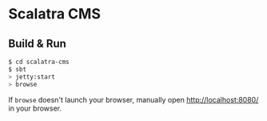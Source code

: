 # Scalatra CMS #

## Build & Run ##

```sh
$ cd scalatra-cms
$ sbt
> jetty:start
> browse
```

If `browse` doesn't launch your browser, manually open [http://localhost:8080/](http://localhost:8080/) in your browser.
